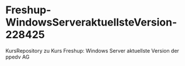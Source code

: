 # Freshup-WindowsServeraktuellsteVersion-228425
KursRepository zu Kurs Freshup: Windows Server aktuellste Version der ppedv AG
